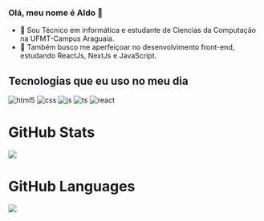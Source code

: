 ### Olá, meu nome é Aldo 👋

* 🔭 Sou Técnico em informática e estudante de Ciencias da Computação na UFMT-Campus Araguaia.
* 🧠 Também busco me aperfeiçoar no desenvolvimento front-end, estudando ReactJs, NextJs e JavaScript.


## Tecnologias que eu uso no meu dia
<img  alt="html5" src="https://img.shields.io/badge/HTML5-E34F26?style=for-the-badge&logo=html5&logoColor=white" />
<img  alt="css" src="https://img.shields.io/badge/CSS3-1572B6?style=for-the-badge&logo=css3&logoColor=white" />
<img  alt="js" src="https://img.shields.io/badge/JavaScript-F7DF1E?style=for-the-badge&logo=javascript&logoColor=black" />
<img  alt="ts" src="https://img.shields.io/badge/TypeScript-007ACC?style=for-the-badge&logo=typescript&logoColor=white" />
<img  alt="react" src="https://img.shields.io/badge/React-20232A?style=for-the-badge&logo=react&logoColor=61DAFB" />

<h1>GitHub Stats</h1>
<img align="center" src="https://github-readme-stats.vercel.app/api?username=aldojunior990"/>

<h1>GitHub Languages</h1>
<img align="center" src="https://github-readme-stats.vercel.app/api/top-langs/?username=aldojunior990&layout=compact" />


